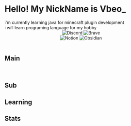 <h1>Hello! My NickName is Vbeo_</h1>

<div>i'm currently learning java for minecraft plugin development</div>
<div>i will learn programing language for my hobby</div>

<div>
  <div>
    <div align="center">
      <img alt="Discord" src ="https://img.shields.io/badge/Discord-5865F2.svg?&style=for-the-badge&logo=Discord&logoColor=white"/>
      <img alt="Brave" src ="https://img.shields.io/badge/Brave-FB542B.svg?&style=for-the-badge&logo=Brave&logoColor=white"/>
      <br />
      <img alt="Notion" src ="https://img.shields.io/badge/Notion-000000.svg?&style=for-the-badge&logo=Notion&logoColor=white"/>
      <img alt="Obsidian" src ="https://img.shields.io/badge/Obsidian-7C3AED.svg?&style=for-the-badge&logo=Obsidian&logoColor=white"/>
    </div>
    <br />
    <h2>Main</h2>
      <div>
      </div>
      <br />
      <h2>Sub</h2>
      <div>
      </div>
      <h2>Learning</h2>
      <div>
      </div>
    <h2>Stats</h2>
    <div>
      <img src="https://github-readme-stats.vercel.app/api/top-langs/?username=Vbeo147&layout=compact&theme=tokyonight" alt="" />
      <img src="https://github-readme-stats.vercel.app/api?username=Vbeo147&show_icons=true&theme=radical" alt="" />
    </div>
  </div>
</div>


